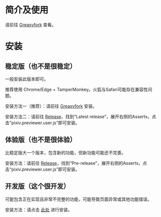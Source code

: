 # 简介及使用
请前往 <a href="https://greasyfork.org/zh-CN/scripts/30766">Greasyfork</a> 查看。

# 安装
## 稳定版（也不是很稳定）
一般安装此版本即可。

推荐使用 Chrome/Edge + TamperMonkey。火狐与Safari可能存在兼容性问题。

安装方法一（推荐）：请前往 <a href="https://greasyfork.org/zh-CN/scripts/30766">Greasyfork</a> 安装。

安装方法二：请前往 <a href="https://github.com/Ocrosoft/PixivPreviewer/releases">Release</a>，找到“Latest release”，展开右侧的Asserts，点击“pixiv.previewer.user.js”即可安装。
## 体验版（也不是很体验）
比稳定版大一个版本，包含新的功能，但新功能可能还不完善。

安装方法：请前往 <a href="https://github.com/Ocrosoft/PixivPreviewer/releases">Release</a>，找到“Pre-release”，展开右侧的Asserts，点击“pixiv.previewer.user.js”即可安装。

## 开发版（这个很开发）
可能包含正在实现且非常不完整的功能，可能导致页面异常或其他功能错误。

安装方法：请点击 <a href="https://github.com/Ocrosoft/PixivPreviewer/raw/master/pixiv%20previewer.user.js">此处</a> 进行安装。